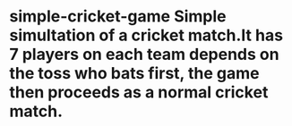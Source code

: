 # simple-cricket-game  Simple simultation of a cricket match.It has 7 players on each team depends on the toss who bats first, the game then proceeds as a normal cricket match.
